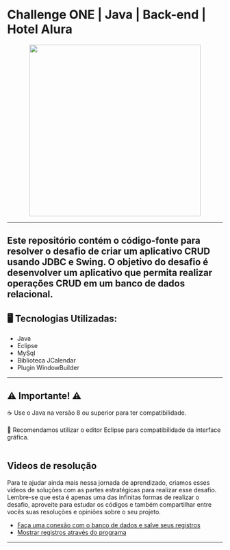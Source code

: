 # Challenge ONE | Java | Back-end | Hotel Alura

<p align="center" >
     <img width="400" heigth="400" src="https://user-images.githubusercontent.com/101413385/173164615-192ca98a-1a44-480e-9229-9f82f456eec8.png">

</p>

---
## Este repositório contém o código-fonte para resolver o desafio de criar um aplicativo CRUD usando JDBC e Swing. O objetivo do desafio é desenvolver um aplicativo que permita realizar operações CRUD em um banco de dados relacional.

## 🖥️ Tecnologias Utilizadas:

- Java
- Eclipse
- MySql
- Biblioteca JCalendar
- Plugin WindowBuilder </br>

---
## ⚠️ Importante! ⚠️

☕ Use o Java na versão 8 ou superior para ter compatibilidade.
</br></br>
📝 Recomendamos utilizar o editor Eclipse para compatibilidade da interface gráfica. </br></br>

## Videos de resolução

Para te ajudar ainda mais nessa jornada de aprendizado, criamos esses vídeos de soluções com as partes estratégicas para realizar esse desafio. Lembre-se que esta é apenas uma das infinitas formas de realizar o desafio, aproveite para estudar os códigos e também compartilhar entre vocês suas resoluções e opiniões sobre o seu projeto.

- [Faça uma conexão com o banco de dados e salve seus registros](https://www.youtube.com/watch?v=xSvhuCukFp0)
- [Mostrar registros através do programa](https://youtu.be/QHC5IS-E1KY)
---

